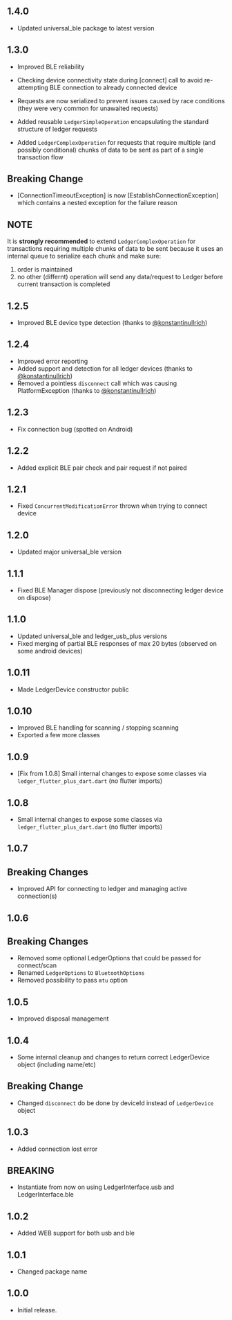 ## 1.4.0

- Updated universal_ble package to latest version

## 1.3.0

- Improved BLE reliability
- Checking device connectivity state during [connect] call to avoid re-attempting BLE connection to already connected device
- Requests are now serialized to prevent issues caused by race conditions (they were very common for unawaited requests)

- Added reusable `LedgerSimpleOperation` encapsulating the standard structure of ledger requests
- Added `LedgerComplexOperation` for requests that require multiple (and possibly conditional) chunks of data to be sent as part of a single transaction flow

## Breaking Change

- [ConnectionTimeoutException] is now [EstablishConnectionException] which contains a nested exception for the failure reason

## NOTE

It is **strongly recommended** to extend `LedgerComplexOperation` for transactions requiring multiple chunks of data to be sent because it uses an internal
queue to serialize each chunk and make sure:
1. order is maintained 
2. no other (differnt) operation will send any data/request to Ledger before current transaction is completed

## 1.2.5

- Improved BLE device type detection (thanks to [@konstantinullrich](https://github.com/konstantinullrich))

## 1.2.4

- Improved error reporting
- Added support and detection for all ledger devices (thanks to [@konstantinullrich](https://github.com/konstantinullrich))
- Removed a pointless `disconnect` call which was causing PlatformException (thanks to [@konstantinullrich](https://github.com/konstantinullrich))

## 1.2.3

- Fix connection bug (spotted on Android)

## 1.2.2

- Added explicit BLE pair check and pair request if not paired

## 1.2.1

- Fixed `ConcurrentModificationError` thrown when trying to connect device

## 1.2.0

- Updated major universal_ble version

## 1.1.1

- Fixed BLE Manager dispose (previously not disconnecting ledger device on dispose)

## 1.1.0

- Updated universal_ble and ledger_usb_plus versions
- Fixed merging of partial BLE responses of max 20 bytes (observed on some android devices)

## 1.0.11

- Made LedgerDevice constructor public

## 1.0.10

- Improved BLE handling for scanning / stopping scanning
- Exported a few more classes

## 1.0.9

- [Fix from 1.0.8] Small internal changes to expose some classes via `ledger_flutter_plus_dart.dart` (no flutter imports)

## 1.0.8

- Small internal changes to expose some classes via `ledger_flutter_plus_dart.dart` (no flutter imports)

## 1.0.7

## Breaking Changes

- Improved API for connecting to ledger and managing active connection(s)

## 1.0.6

## Breaking Changes

- Removed some optional LedgerOptions that could be passed for connect/scan
- Renamed `LedgerOptions` to `BluetoothOptions`
- Removed possibility to pass `mtu` option

## 1.0.5

- Improved disposal management

## 1.0.4

- Some internal cleanup and changes to return correct LedgerDevice object (including name/etc)

## Breaking Change

- Changed `disconnect` do be done by deviceId instead of `LedgerDevice` object

## 1.0.3

- Added connection lost error

## BREAKING

- Instantiate from now on using LedgerInterface.usb and LedgerInterface.ble

## 1.0.2

- Added WEB support for both usb and ble

## 1.0.1

- Changed package name

## 1.0.0

- Initial release.
